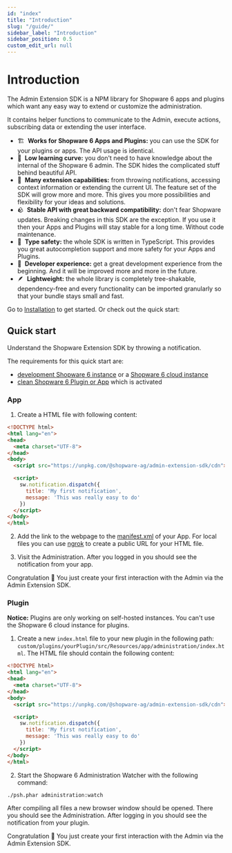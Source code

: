 ```yaml
---
id: "index"
title: "Introduction"
slug: "/guide/"
sidebar_label: "Introduction"
sidebar_position: 0.5
custom_edit_url: null
---
```


# Introduction

The Admin Extension SDK is a NPM library for Shopware 6 apps and plugins which want any easy way to extend or customize the administration.

It contains helper functions to communicate to the Admin, execute actions, subscribing data or extending the user interface.

- 🏗  **Works for Shopware 6 Apps and Plugins:** you can use the SDK for your plugins or apps. The API usage is identical.
- 🎢  **Low learning curve:** you don't need to have knowledge about the internal of the Shopware 6 admin. The SDK hides the complicated stuff behind beautiful API.
- 🧰  **Many extension capabilities:** from throwing notifications, accessing context information or extending the current UI. The feature set of the SDK will grow more and more. This gives you more possibilities and flexibility for your ideas and solutions.
- 🪨  **Stable API with great backward compatibility:** don't fear Shopware updates. Breaking changes in this SDK are the exception. If you use it then your Apps and Plugins will stay stable for a long time. Without code maintenance.
- 🧭  **Type safety:** the whole SDK is written in TypeScript. This provides you great autocompletion support and more safety for your Apps and Plugins.
- 💙  **Developer experience:** get a great development experience from the beginning. And it will be improved more and more in the future.
- 🪶  **Lightweight:** the whole library is completely tree-shakable, dependency-free and every functionality can be imported granularly so that your bundle stays small and fast.

Go to [Installation](./getting-started/installation) to get started. Or check out the quick start:

## Quick start

Understand the Shopware Extension SDK by throwing a notification.

The requirements for this quick start are:
- [development Shopware 6 instance](https://developer.shopware.com/docs/guides/installation) or a [Shopware 6 cloud instance](https://www.shopware.com/en/products/shopware-cloud/)
- [clean Shopware 6 Plugin or App](https://developer.shopware.com/docs/guides/plugins/overview) which is activated

### App
1. Create a HTML file with following content:
```html
<!DOCTYPE html>
<html lang="en">
<head>
  <meta charset="UTF-8">
</head>
<body>
  <script src="https://unpkg.com/@shopware-ag/admin-extension-sdk/cdn"></script>

  <script>
    sw.notification.dispatch({
      title: 'My first notification',
      message: 'This was really easy to do'
    })
  </script>
</body>
</html>
```

2. Add the link to the webpage to the [manifest.xml](https://developer.shopware.com/docs/guides/plugins/apps/app-base-guide#manifest-file) of your App. For local files you can use [ngrok](https://ngrok.com/) to create a public URL for your HTML file.

3. Visit the Administration. After you logged in you should see the notification from your app.

Congratulation 🎉 You just create your first interaction with the Admin via the Admin Extension SDK.

### Plugin
**Notice:** Plugins are only working on self-hosted instances. You can't use the Shopware 6 cloud instance for plugins.

1. Create a new `index.html` file to your new plugin in the following path: `custom/plugins/yourPlugin/src/Resources/app/administration/index.html`. The HTML file should contain the following content:
```html
<!DOCTYPE html>
<html lang="en">
<head>
  <meta charset="UTF-8">
</head>
<body>
  <script src="https://unpkg.com/@shopware-ag/admin-extension-sdk/cdn"></script>

  <script>
    sw.notification.dispatch({
      title: 'My first notification',
      message: 'This was really easy to do'
    })
  </script>
</body>
</html>
```

2. Start the Shopware 6 Administration Watcher with the following command: 
```
./psh.phar administration:watch
```

After compiling all files a new browser window should be opened. There you should see the Administration. After logging in you should see the notification from your plugin.

Congratulation 🎉 You just create your first interaction with the Admin via the Admin Extension SDK.